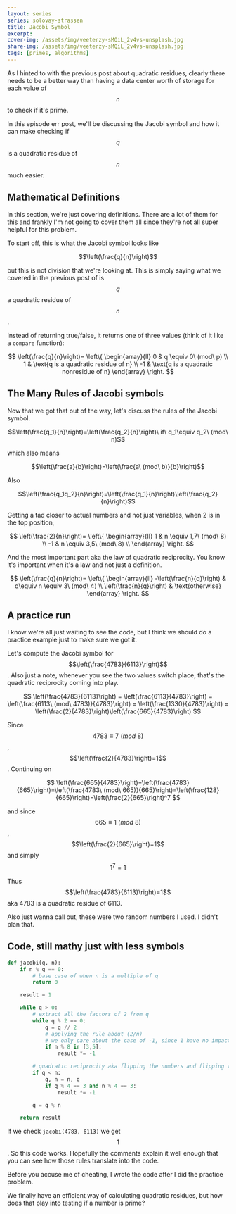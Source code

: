 ```yaml
---
layout: series
series: solovay-strassen
title: Jacobi Symbol
excerpt:
cover-img: /assets/img/veeterzy-sMQiL_2v4vs-unsplash.jpg
share-img: /assets/img/veeterzy-sMQiL_2v4vs-unsplash.jpg
tags: [primes, algorithms]
---
```


As I hinted to with the previous post about quadratic residues, clearly there needs to be a better way than having a data center worth of storage for each value of $$n$$ to check if it's prime.

In this episode err post, we'll be discussing the Jacobi symbol and how it can make checking if $$q$$ is a quadratic residue of $$n$$ much easier.

## Mathematical Definitions

In this section, we're just covering definitions. There are a lot of them for this and frankly I'm not going to cover them all since they're not all super helpful for this problem.

To start off, this is what the Jacobi symbol looks like

$$\left(\frac{q}{n}\right)$$

but this is not division that we're looking at. This is simply saying what we covered in the previous post of is $$q$$ a quadratic residue of $$n$$.

Instead of returning true/false, it returns one of three values (think of it like a `compare` function):

$$
\left(\frac{q}{n}\right)=
\left\{
\begin{array}{ll}
      0 & q \equiv 0\ (mod\ p) \\
      1 & \text{q is a quadratic residue of n} \\
      -1 & \text{q is a quadratic nonresidue of n}
\end{array}
\right.
$$

## The Many Rules of Jacobi symbols

Now that we got that out of the way, let's discuss the rules of the Jacobi symbol.

$$\left(\frac{q_1}{n}\right)=\left(\frac{q_2}{n}\right)\ if\ q_1\equiv q_2\ (mod\ n)$$

which also means

$$\left(\frac{a}{b}\right)=\left(\frac{a\ (mod\ b)}{b}\right)$$

Also

$$\left(\frac{q_1q_2}{n}\right)=\left(\frac{q_1}{n}\right)\left(\frac{q_2}{n}\right)$$

Getting a tad closer to actual numbers and not just variables, when 2 is in the top position,

$$
\left(\frac{2}{n}\right)=
\left\{
\begin{array}{ll}
      1 & n \equiv 1,7\ (mod\ 8) \\
      -1 & n \equiv 3,5\ (mod\ 8) \\
\end{array}
\right.
$$

And the most important part aka the law of quadratic reciprocity. You know it's important when it's a law and not just a definition.

$$
\left(\frac{q}{n}\right)=
\left\{
\begin{array}{ll}
      -\left(\frac{n}{q}\right) & q\equiv n \equiv 3\ (mod\ 4) \\
      \left(\frac{n}{q}\right) & \text{otherwise}
\end{array}
\right.
$$

## A practice run

I know we're all just waiting to see the code, but I think we should do a practice example just to make sure we got it.

Let's compute the Jacobi symbol for $$\left(\frac{4783}{6113}\right)$$. Also just a note, whenever you see the two values switch place, that's the quadratic reciprocity coming into play.

$$
\left(\frac{4783}{6113}\right) = \left(\frac{6113}{4783}\right) = \left(\frac{6113\ (mod\ 4783)}{4783}\right) = \left(\frac{1330}{4783}\right) = \left(\frac{2}{4783}\right)\left(\frac{665}{4783}\right)
$$

Since $$4783\equiv 7\ (mod\ 8)$$, $$\left(\frac{2}{4783}\right)=1$$. Continuing on

$$
\left(\frac{665}{4783}\right)=\left(\frac{4783}{665}\right)=\left(\frac{4783\ (mod\ 665)}{665}\right)=\left(\frac{128}{665}\right)=\left(\frac{2}{665}\right)^7
$$

and since $$665\equiv 1 \ (mod\ 8)$$, $$\left(\frac{2}{665}\right)=1$$ and simply $$1^7=1$$

Thus $$\left(\frac{4783}{6113}\right)=1$$ aka 4783 is a quadratic residue of 6113.

Also just wanna call out, these were two random numbers I used. I didn't plan that.

## Code, still mathy just with less symbols

```python
def jacobi(q, n):
    if n % q == 0:
        # base case of when n is a multiple of q
        return 0

    result = 1

    while q > 0:
        # extract all the factors of 2 from q
        while q % 2 == 0:
            q = q // 2
            # applying the rule about (2/n)
            # we only care about the case of -1, since 1 have no impact on the result
            if n % 8 in [3,5]:
                result *= -1

        # quadratic reciprocity aka flipping the numbers and flipping the sign if needed
        if q < n:
            q, n = n, q
            if q % 4 == 3 and n % 4 == 3:
                result *= -1

        q = q % n

    return result
```

If we check `jacobi(4783, 6113)` we get $$1$$. So this code works. Hopefully the comments explain it well enough that you can see how those rules translate into the code.

Before you accuse me of cheating, I wrote the code after I did the practice problem.

We finally have an efficient way of calculating quadratic residues, but how does that play into testing if a number is prime?
